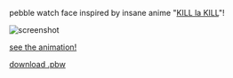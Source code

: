 pebble watch face inspired by insane anime "[KILL la KILL](http://www.kill-la-kill.jp/)"!

![screenshot](https://dl.dropboxusercontent.com/u/203504/pebble-klk.jpg)

[see the animation!](https://vine.co/v/MgWptWTbY6n)

[download .pbw](https://dl.dropboxusercontent.com/u/203504/pebble-klk.pbw)
